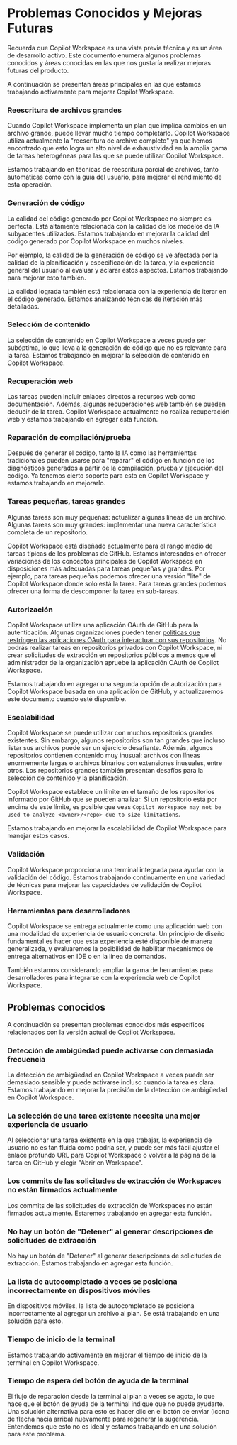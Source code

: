 # Problemas Conocidos y Mejoras Futuras

Recuerda que Copilot Workspace es una vista previa técnica y es un área de desarrollo activo. Este documento enumera algunos problemas conocidos y áreas conocidas en las que nos gustaría realizar mejoras futuras del producto.

A continuación se presentan áreas principales en las que estamos trabajando activamente para mejorar Copilot Workspace.

### Reescritura de archivos grandes

Cuando Copilot Workspace implementa un plan que implica cambios en un archivo grande, puede llevar mucho tiempo completarlo. Copilot Workspace utiliza actualmente la "reescritura de archivo completo" ya que hemos encontrado que esto logra un alto nivel de exhaustividad en la amplia gama de tareas heterogéneas para las que se puede utilizar Copilot Workspace.

Estamos trabajando en técnicas de reescritura parcial de archivos, tanto automáticas como con la guía del usuario, para mejorar el rendimiento de esta operación.

### Generación de código

La calidad del código generado por Copilot Workspace no siempre es perfecta. Está altamente relacionada con la calidad de los modelos de IA subyacentes utilizados. Estamos trabajando en mejorar la calidad del código generado por Copilot Workspace en muchos niveles.

Por ejemplo, la calidad de la generación de código se ve afectada por la calidad de la planificación y especificación de la tarea, y la experiencia general del usuario al evaluar y aclarar estos aspectos. Estamos trabajando para mejorar esto también.

La calidad lograda también está relacionada con la experiencia de iterar en el código generado. Estamos analizando técnicas de iteración más detalladas.

### Selección de contenido

La selección de contenido en Copilot Workspace a veces puede ser subóptima, lo que lleva a la generación de código que no es relevante para la tarea. Estamos trabajando en mejorar la selección de contenido en Copilot Workspace.

### Recuperación web

Las tareas pueden incluir enlaces directos a recursos web como documentación. Además, algunas recuperaciones web también se pueden deducir de la tarea. Copilot Workspace actualmente no realiza recuperación web y estamos trabajando en agregar esta función.

### Reparación de compilación/prueba

Después de generar el código, tanto la IA como las herramientas tradicionales pueden usarse para "reparar" el código en función de los diagnósticos generados a partir de la compilación, prueba y ejecución del código. Ya tenemos cierto soporte para esto en Copilot Workspace y estamos trabajando en mejorarlo.

### Tareas pequeñas, tareas grandes

Algunas tareas son muy pequeñas: actualizar algunas líneas de un archivo. Algunas tareas son muy grandes: implementar una nueva característica completa de un repositorio.

Copilot Workspace está diseñado actualmente para el rango medio de tareas típicas de los problemas de GitHub. Estamos interesados en ofrecer variaciones de los conceptos principales de Copilot Workspace en disposiciones más adecuadas para tareas pequeñas y grandes. Por ejemplo, para tareas pequeñas podemos ofrecer una versión "lite" de Copilot Workspace donde solo está la tarea. Para tareas grandes podemos ofrecer una forma de descomponer la tarea en sub-tareas.

### Autorización

Copilot Workspace utiliza una aplicación OAuth de GitHub para la autenticación. Algunas organizaciones pueden tener [políticas que restringen las aplicaciones OAuth para interactuar con sus repositorios](https://docs.github.com/en/organizations/managing-oauth-access-to-your-organizations-data/about-oauth-app-access-restrictions). No podrás realizar tareas en repositorios privados con Copilot Workspace, ni crear solicitudes de extracción en repositorios públicos a menos que el administrador de la organización apruebe la aplicación OAuth de Copilot Workspace.

Estamos trabajando en agregar una segunda opción de autorización para Copilot Workspace basada en una aplicación de GitHub, y actualizaremos este documento cuando esté disponible.

### Escalabilidad

Copilot Workspace se puede utilizar con muchos repositorios grandes existentes. Sin embargo, algunos repositorios son tan grandes que incluso listar sus archivos puede ser un ejercicio desafiante. Además, algunos repositorios contienen contenido muy inusual: archivos con líneas enormemente largas o archivos binarios con extensiones inusuales, entre otros. Los repositorios grandes también presentan desafíos para la selección de contenido y la planificación.

Copilot Workspace establece un límite en el tamaño de los repositorios informado por GitHub que se pueden analizar. Si un repositorio está por encima de este límite, es posible que veas `Copilot Workspace may not be used to analyze <owner>/<repo> due to size limitations`.

Estamos trabajando en mejorar la escalabilidad de Copilot Workspace para manejar estos casos.

### Validación

Copilot Workspace proporciona una terminal integrada para ayudar con la validación del código. Estamos trabajando continuamente en una variedad de técnicas para mejorar las capacidades de validación de Copilot Workspace.

### Herramientas para desarrolladores

Copilot Workspace se entrega actualmente como una aplicación web con una modalidad de experiencia de usuario concreta. Un principio de diseño fundamental es hacer que esta experiencia esté disponible de manera generalizada, y evaluaremos la posibilidad de habilitar mecanismos de entrega alternativos en IDE o en la línea de comandos.

También estamos considerando ampliar la gama de herramientas para desarrolladores para integrarse con la experiencia web de Copilot Workspace.

## Problemas conocidos

A continuación se presentan problemas conocidos más específicos relacionados con la versión actual de Copilot Workspace.

### Detección de ambigüedad puede activarse con demasiada frecuencia

La detección de ambigüedad en Copilot Workspace a veces puede ser demasiado sensible y puede activarse incluso cuando la tarea es clara. Estamos trabajando en mejorar la precisión de la detección de ambigüedad en Copilot Workspace.

### La selección de una tarea existente necesita una mejor experiencia de usuario

Al seleccionar una tarea existente en la que trabajar, la experiencia de usuario no es tan fluida como podría ser, y puede ser más fácil ajustar el enlace profundo URL para Copilot Workspace o volver a la página de la tarea en GitHub y elegir "Abrir en Workspace".

### Los commits de las solicitudes de extracción de Workspaces no están firmados actualmente

Los commits de las solicitudes de extracción de Workspaces no están firmados actualmente. Estaremos trabajando en agregar esta función.

### No hay un botón de "Detener" al generar descripciones de solicitudes de extracción

No hay un botón de "Detener" al generar descripciones de solicitudes de extracción. Estamos trabajando en agregar esta función.

### La lista de autocompletado a veces se posiciona incorrectamente en dispositivos móviles

En dispositivos móviles, la lista de autocompletado se posiciona incorrectamente al agregar un archivo al plan. Se está trabajando en una solución para esto.

### Tiempo de inicio de la terminal

Estamos trabajando activamente en mejorar el tiempo de inicio de la terminal en Copilot Workspace.

### Tiempo de espera del botón de ayuda de la terminal

El flujo de reparación desde la terminal al plan a veces se agota, lo que hace que el botón de ayuda de la terminal indique que no puede ayudarte. 
Una solución alternativa para esto es hacer clic en el botón de enviar (icono de flecha hacia arriba) nuevamente para regenerar la sugerencia.
Entendemos que esto no es ideal y estamos trabajando en una solución para este problema.
